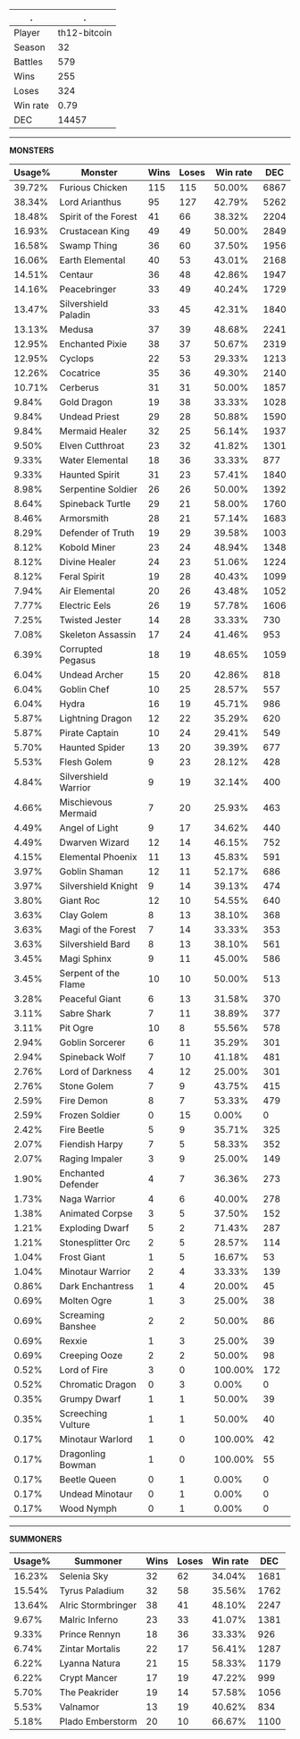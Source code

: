 .|.
|-|-
Player|th12-bitcoin
Season|32
Battles|579
Wins|255
Loses|324
Win rate|0.79
DEC|14457

---
**MONSTERS**

Usage%|Monster|Wins|Loses|Win rate|DEC|
-|-|-|-|-|-|
39.72%|Furious Chicken|115|115|50.00%|6867|
38.34%|Lord Arianthus|95|127|42.79%|5262|
18.48%|Spirit of the Forest|41|66|38.32%|2204|
16.93%|Crustacean King|49|49|50.00%|2849|
16.58%|Swamp Thing|36|60|37.50%|1956|
16.06%|Earth Elemental|40|53|43.01%|2168|
14.51%|Centaur|36|48|42.86%|1947|
14.16%|Peacebringer|33|49|40.24%|1729|
13.47%|Silvershield Paladin|33|45|42.31%|1840|
13.13%|Medusa|37|39|48.68%|2241|
12.95%|Enchanted Pixie|38|37|50.67%|2319|
12.95%|Cyclops|22|53|29.33%|1213|
12.26%|Cocatrice|35|36|49.30%|2140|
10.71%|Cerberus|31|31|50.00%|1857|
9.84%|Gold Dragon|19|38|33.33%|1028|
9.84%|Undead Priest|29|28|50.88%|1590|
9.84%|Mermaid Healer|32|25|56.14%|1937|
9.50%|Elven Cutthroat|23|32|41.82%|1301|
9.33%|Water Elemental|18|36|33.33%|877|
9.33%|Haunted Spirit|31|23|57.41%|1840|
8.98%|Serpentine Soldier|26|26|50.00%|1392|
8.64%|Spineback Turtle|29|21|58.00%|1760|
8.46%|Armorsmith|28|21|57.14%|1683|
8.29%|Defender of Truth|19|29|39.58%|1003|
8.12%|Kobold Miner|23|24|48.94%|1348|
8.12%|Divine Healer|24|23|51.06%|1224|
8.12%|Feral Spirit|19|28|40.43%|1099|
7.94%|Air Elemental|20|26|43.48%|1052|
7.77%|Electric Eels|26|19|57.78%|1606|
7.25%|Twisted Jester|14|28|33.33%|730|
7.08%|Skeleton Assassin|17|24|41.46%|953|
6.39%|Corrupted Pegasus|18|19|48.65%|1059|
6.04%|Undead Archer|15|20|42.86%|818|
6.04%|Goblin Chef|10|25|28.57%|557|
6.04%|Hydra|16|19|45.71%|986|
5.87%|Lightning Dragon|12|22|35.29%|620|
5.87%|Pirate Captain|10|24|29.41%|549|
5.70%|Haunted Spider|13|20|39.39%|677|
5.53%|Flesh Golem|9|23|28.12%|428|
4.84%|Silvershield Warrior|9|19|32.14%|400|
4.66%|Mischievous Mermaid|7|20|25.93%|463|
4.49%|Angel of Light|9|17|34.62%|440|
4.49%|Dwarven Wizard|12|14|46.15%|752|
4.15%|Elemental Phoenix|11|13|45.83%|591|
3.97%|Goblin Shaman|12|11|52.17%|686|
3.97%|Silvershield Knight|9|14|39.13%|474|
3.80%|Giant Roc|12|10|54.55%|640|
3.63%|Clay Golem|8|13|38.10%|368|
3.63%|Magi of the Forest|7|14|33.33%|353|
3.63%|Silvershield Bard|8|13|38.10%|561|
3.45%|Magi Sphinx|9|11|45.00%|586|
3.45%|Serpent of the Flame|10|10|50.00%|513|
3.28%|Peaceful Giant|6|13|31.58%|370|
3.11%|Sabre Shark|7|11|38.89%|377|
3.11%|Pit Ogre|10|8|55.56%|578|
2.94%|Goblin Sorcerer|6|11|35.29%|301|
2.94%|Spineback Wolf|7|10|41.18%|481|
2.76%|Lord of Darkness|4|12|25.00%|301|
2.76%|Stone Golem|7|9|43.75%|415|
2.59%|Fire Demon|8|7|53.33%|479|
2.59%|Frozen Soldier|0|15|0.00%|0|
2.42%|Fire Beetle|5|9|35.71%|325|
2.07%|Fiendish Harpy|7|5|58.33%|352|
2.07%|Raging Impaler|3|9|25.00%|149|
1.90%|Enchanted Defender|4|7|36.36%|273|
1.73%|Naga Warrior|4|6|40.00%|278|
1.38%|Animated Corpse|3|5|37.50%|152|
1.21%|Exploding Dwarf|5|2|71.43%|287|
1.21%|Stonesplitter Orc|2|5|28.57%|114|
1.04%|Frost Giant|1|5|16.67%|53|
1.04%|Minotaur Warrior|2|4|33.33%|139|
0.86%|Dark Enchantress|1|4|20.00%|45|
0.69%|Molten Ogre|1|3|25.00%|38|
0.69%|Screaming Banshee|2|2|50.00%|86|
0.69%|Rexxie|1|3|25.00%|39|
0.69%|Creeping Ooze|2|2|50.00%|98|
0.52%|Lord of Fire|3|0|100.00%|172|
0.52%|Chromatic Dragon|0|3|0.00%|0|
0.35%|Grumpy Dwarf|1|1|50.00%|39|
0.35%|Screeching Vulture|1|1|50.00%|40|
0.17%|Minotaur Warlord|1|0|100.00%|42|
0.17%|Dragonling Bowman|1|0|100.00%|55|
0.17%|Beetle Queen|0|1|0.00%|0|
0.17%|Undead Minotaur|0|1|0.00%|0|
0.17%|Wood Nymph|0|1|0.00%|0|

---
**SUMMONERS**

Usage%|Summoner|Wins|Loses|Win rate|DEC|
-|-|-|-|-|-|
16.23%|Selenia Sky|32|62|34.04%|1681|
15.54%|Tyrus Paladium|32|58|35.56%|1762|
13.64%|Alric Stormbringer|38|41|48.10%|2247|
9.67%|Malric Inferno|23|33|41.07%|1381|
9.33%|Prince Rennyn|18|36|33.33%|926|
6.74%|Zintar Mortalis|22|17|56.41%|1287|
6.22%|Lyanna Natura|21|15|58.33%|1179|
6.22%|Crypt Mancer|17|19|47.22%|999|
5.70%|The Peakrider|19|14|57.58%|1056|
5.53%|Valnamor|13|19|40.62%|834|
5.18%|Plado Emberstorm|20|10|66.67%|1100|
